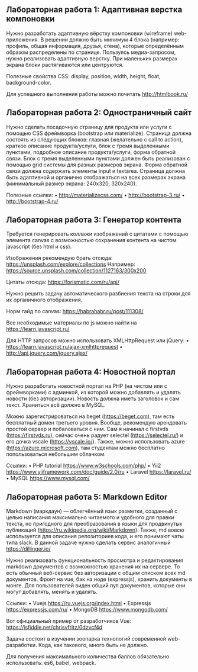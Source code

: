 ## Лабораторная работа 1: Адаптивная верстка компоновки

Нужно разработать адаптивную вёрстку компоновки (wireframe) web-приложения. В решении должно быть минимум 4 блока (например: профиль, общая информация, друзья, стена), которые определённым образом распределены по странице. Пользуясь медиа-запросом, нужно реализовать адаптивную верстку. При маленьких размерах экрана блоки растягиваются или центруются.

Полезные свойства CSS: display, position, width, height, float, background-color.

Для успешного выполнения работы можно почитать http://htmlbook.ru/

## Лабораторная работа 2: Одностраничный сайт

Нужно сделать посадочную страницу для продукта или услуги с помощью CSS фреймворка (bootstrap или materialize). Страница должна состоять из следующих блоков: главная (желательно с call to action), краткое описание продукта/услуги, блок с тремя выделенными пунктами, подробное описание продукта/услуги, форма обратной связи. Блок с тремя выделенными пунктами должен быть реализован с помощью grid системы для разных размеров экрана. Форма обратной связи должна содержать элементы input и textarea. Страница должна быть адаптивной и органично отображаться на всех размерах экрана (минимальный размер экрана: 240х320, 320х240).

Полезные ссылки:
• http://materializecss.com/
• http://bootstrap-3.ru/
• http://bootstrap-4.ru/

## Лабораторная работа 3: Генератор контента

Требуется генерировать коллажи изображений с цитатами с помощью элемента canvas с возможностью сохранения контента на чистом javascript (без html и css).

Изображения рекомендую брать отсюда: https://unsplash.com/explore/collections
Например: https://source.unsplash.com/collection/1127163/300x200

Цитаты отсюда: https://forismatic.com/ru/api/

Нужно решить задачу автоматического разбиения текста на строки для их органичного отображения.

Норм гайд по canvas: https://habrahabr.ru/post/111308/

Все необходимые материалы по js можно найти на https://learn.javascript.ru/

Для HTTP запросов можно использовать XMLHttpRequest или jQuery:
• https://learn.javascript.ru/ajax-xmlhttprequest
• http://api.jquery.com/jquery.ajax/

## Лабораторная работа 4: Новостной портал

Нужно разработать новостной портал на PHP (на чистом или с фреймворками) с админкой, из которой можно добавлять и удалять новости (без авторизации). Новость должна иметь заголовок и сам текст. Храниться всё должно в MySQL.

Можно зарегистрироваться на beget (https://beget.com), там есть бесплатный домен третьего уровня. Вообще, рекомендую арендовать простой сервер и побаловаться с ним. Сам я начинал с firstvds (https://firstvds.ru), сейчас очень радует selectel (https://selectel.ru/) и его дочка vscale (https://vscale.io/). Также, можно использовать azure (https://azure.microsoft.com), там студентам можно бесплатно попользоваться небольшим облачком.

Ссылки:
• PHP tutorial https://www.w3schools.com/php/
• Yii2 https://www.yiiframework.com/doc/guide/2.0/ru
• Laravel https://laravel.ru/
• MySQL https://www.mysql.com/

## Лабораторная работа 5: Markdown Editor

Markdown (маркдаун) — облегчённый язык разметки, созданный с целью написания максимально читаемого и удобного для правки текста, но пригодного для преобразования в языки для продвинутых публикаций (https://ru.wikipedia.org/wiki/Markdown). Также, md вовсю используется для описания репозиториев кода, и его понимают чаты типа slack.
В данной задаче нужно сделать сервис аналогичный https://dillinger.io/

Нужно реализовать функциональность просмотра и редактирования markdown документов с возможностью хранения их на сервере. То есть обычный веб-сервис без авторизации с общим списком всех md документов. Фронт на vue, бэк на ноде (expressjs), хранить документы в монге. Для пользователей виден общий пул документов, которые они могут добавлять, менять и удалять.

Ссылки:
• Vuejs https://ru.vuejs.org/index.html
• Expressjs https://expressjs.com/ru/
• MongoDB https://www.mongodb.com/

Вот официальный пример от разработчиков Vue: https://jsfiddle.net/chrisvfritz/0dzvcf4d

Задача состоит в изучении зоопарка технологий современной web-разработки. Кода, как такового, много быть не должно.

Для получения максимального количества баллов обязательно использовать: es6, babel, webpack.